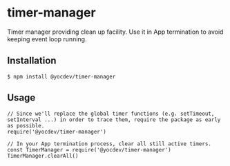 # timer-manager
Timer manager providing clean up facility. Use it in App termination to avoid keeping event loop running.

## Installation

```
$ npm install @yocdev/timer-manager
```

## Usage

```
// Since we'll replace the global timer functions (e.g. setTimeout, setInterval ...) in order to trace them, require the package as early as possible.
require('@yocdev/timer-manager')
```

```
// In your App termination process, clear all still active timers.
const TimerManager = require('@yocdev/timer-manager')
TimerManager.clearAll()
```
